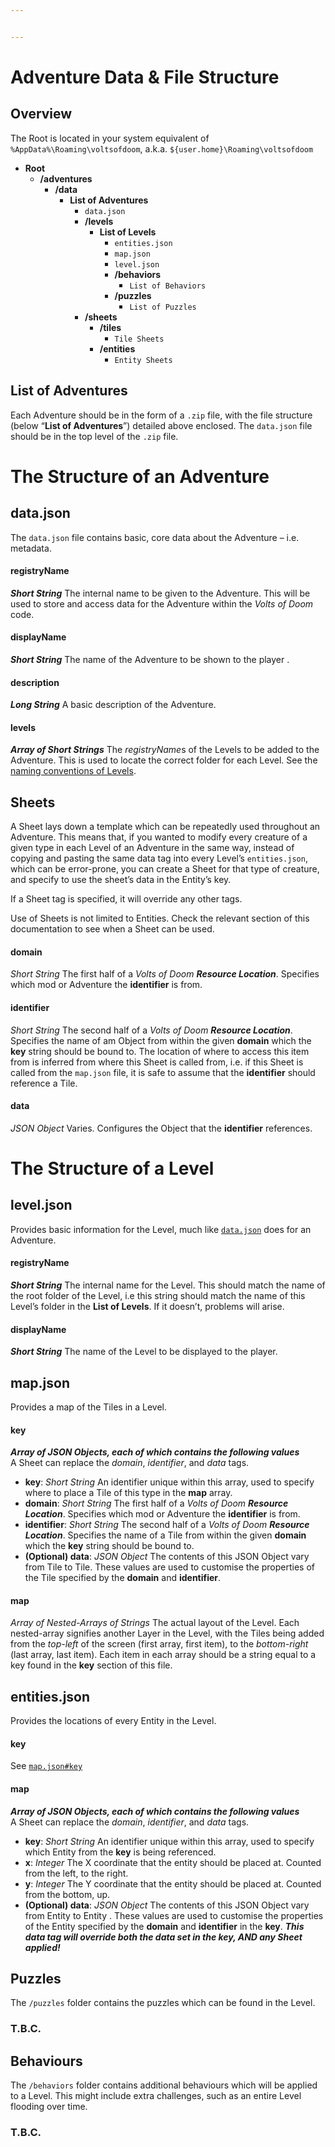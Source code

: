```yaml
---


---
```


<h1 id="adventure-data--file-structure">Adventure Data &amp; File Structure</h1>
<h2 id="overview">Overview</h2>
<p>The Root is located in your system equivalent of <code>%AppData%\Roaming\voltsofdoom</code>, a.k.a. <code>${user.home}\Roaming\voltsofdoom</code></p>
<ul>
<li><strong>Root</strong>
<ul>
<li><strong>/adventures</strong>
<ul>
<li><strong>/data</strong>
<ul>
<li><strong>List of Adventures</strong>
<ul>
<li><code>data.json</code></li>
<li><strong>/levels</strong>
<ul>
<li><strong>List of Levels</strong>
<ul>
<li><code>entities.json</code></li>
<li><code>map.json</code></li>
<li><code>level.json</code></li>
<li><strong>/behaviors</strong>
<ul>
<li><code>List of Behaviors</code></li>
</ul>
</li>
<li><strong>/puzzles</strong>
<ul>
<li><code>List of Puzzles</code></li>
</ul>
</li>
</ul>
</li>
</ul>
</li>
<li><strong>/sheets</strong>
<ul>
<li><strong>/tiles</strong>
<ul>
<li><code>Tile Sheets</code></li>
</ul>
</li>
<li><strong>/entities</strong>
<ul>
<li><code>Entity Sheets</code></li>
</ul>
</li>
</ul>
</li>
</ul>
</li>
</ul>
</li>
</ul>
</li>
</ul>
</li>
</ul>
<h2 id="list-of-adventures">List of Adventures</h2>
<p>Each Adventure should be in the form of a <code>.zip</code> file, with the file structure (below “<strong>List of Adventures</strong>”) detailed above enclosed. The <code>data.json</code> file should be in the top level of the <code>.zip</code> file.</p>
<h1 id="the-structure-of-an-adventure">The Structure of an Adventure</h1>
<h2 id="data.json">data.json</h2>
<p>The <code>data.json</code> file contains basic, core data about the Adventure – i.e. metadata.</p>
<h4 id="registryname">registryName</h4>
<p><em><strong>Short String</strong></em> The internal name to be given to the Adventure. This will be used to store and access data for the Adventure within the <em>Volts of Doom</em> code.</p>
<h4 id="displayname">displayName</h4>
<p><em><strong>Short String</strong></em> The name of the Adventure to be shown to the player .</p>
<h4 id="description">description</h4>
<p><em><strong>Long String</strong></em> A basic description of the Adventure.</p>
<h4 id="levels">levels</h4>
<p><em><strong>Array of Short Strings</strong></em> The <em>registryName</em>s of the Levels to be added to the Adventure. This is used to locate the correct folder for each Level. See the <a href="https://github.com/Volts-of-Doom/voltsofdoom-coresystem/blob/feature-stackedit/Adventure%20Data%20&amp;%20File%20Structure.md#registryname-1">naming conventions of Levels</a>.</p>
<h2 id="sheets">Sheets</h2>
<p>A Sheet lays down a template which can be repeatedly used throughout an Adventure. This means that, if you wanted to modify every creature of a given type in each Level of an Adventure in the same way, instead of copying and pasting the same data tag into every Level’s <code>entities.json</code>, which can be error-prone, you can create a Sheet for that type of creature, and specify to use the sheet’s data in the Entity’s key.</p>
<p>If a Sheet tag is specified, it will override any other tags.</p>
<p>Use of Sheets is not limited to Entities. Check the relevant section of this documentation to see when a Sheet can be used.</p>
<h4 id="domain">domain</h4>
<p><em>Short String</em> The first half of a <em>Volts of Doom <strong>Resource Location</strong></em>. Specifies which mod or Adventure the <strong>identifier</strong> is from.</p>
<h4 id="identifier">identifier</h4>
<p><em>Short String</em> The second half of a <em>Volts of Doom <strong>Resource Location</strong></em>. Specifies the name of am Object from within the given <strong>domain</strong> which the <strong>key</strong> string should be bound to. The location of where to access this item from is inferred from where this Sheet is called from, i.e. if this Sheet is called from the <code>map.json</code> file, it is safe to assume that the <strong>identifier</strong> should reference a Tile.</p>
<h4 id="data">data</h4>
<p><em>JSON Object</em> Varies. Configures the Object that the <strong>identifier</strong> references.</p>
<h1 id="the-structure-of-a-level">The Structure of a Level</h1>
<h2 id="level.json">level.json</h2>
<p>Provides basic information for the Level, much like <a href="https://github.com/Volts-of-Doom/voltsofdoom-coresystem/blob/feature-stackedit/Adventure%20Data%20&amp;%20File%20Structure.md#the-structure-of-an-adventure"><code>data.json</code></a> does for an Adventure.</p>
<h4 id="registryname-1">registryName</h4>
<p><em><strong>Short String</strong></em> The internal name for the Level. This should match the name of the root folder of the Level, i.e this string should match the name of this Level’s folder in the <strong>List of Levels</strong>. If it doesn’t, problems will arise.</p>
<h4 id="displayname-1">displayName</h4>
<p><em><strong>Short String</strong></em> The name of the Level to be displayed to the player.</p>
<h2 id="map.json">map.json</h2>
<p>Provides a map of the Tiles in a Level.</p>
<h4 id="key">key</h4>
<p><em><strong>Array of JSON Objects, each of which contains the following values</strong></em><br>
A Sheet can replace the <em>domain</em>, <em>identifier</em>, and <em>data</em> tags.</p>
<ul>
<li><strong>key</strong>: <em>Short String</em> An identifier unique within this array, used to specify where to place a Tile of this type in the <strong>map</strong> array.</li>
<li><strong>domain</strong>: <em>Short String</em> The first half of a <em>Volts of Doom <strong>Resource Location</strong></em>. Specifies which mod or Adventure the <strong>identifier</strong> is from.</li>
<li><strong>identifier</strong>: <em>Short String</em> The second half of a <em>Volts of Doom <strong>Resource Location</strong></em>. Specifies the name of a Tile from within the given <strong>domain</strong> which the <strong>key</strong> string should be bound to.</li>
<li><strong>(Optional) data</strong>: <em>JSON Object</em> The contents of this JSON Object vary from Tile to Tile. These values are used to customise the properties of the Tile specified by the <strong>domain</strong> and <strong>identifier</strong>.</li>
</ul>
<h4 id="map">map</h4>
<p><em>Array of Nested-Arrays of Strings</em> The actual layout of the Level. Each nested-array signifies another Layer in the Level, with the Tiles being added from the <em>top-left</em> of the screen (first array, first item), to the <em>bottom-right</em> (last array, last item). Each item in each array should be a string equal to a key found in the <strong>key</strong> section of this file.</p>
<h2 id="entities.json">entities.json</h2>
<p>Provides the locations of every Entity in the Level.</p>
<h4 id="key-1">key</h4>
<p>See <a href="https://github.com/Volts-of-Doom/voltsofdoom-coresystem/blob/feature-stackedit/Adventure%20Data%20&amp;%20File%20Structure.md#key"><code>map.json#key</code></a></p>
<h4 id="map-1">map</h4>
<p><em><strong>Array of JSON Objects, each of which contains the following values</strong></em><br>
A Sheet can replace the <em>domain</em>, <em>identifier</em>, and <em>data</em> tags.</p>
<ul>
<li><strong>key</strong>: <em>Short String</em> An identifier unique within this array, used to specify which Entity from the <strong>key</strong> is being referenced.</li>
<li><strong>x</strong>: <em>Integer</em> The X coordinate that the entity should be placed at. Counted from the left, to the right.</li>
<li><strong>y</strong>: <em>Integer</em> The Y coordinate that the entity should be placed at. Counted from the bottom, up.</li>
<li><strong>(Optional) data</strong>: <em>JSON Object</em> The contents of this JSON Object vary from Entity to Entity . These values are used to customise the properties of the Entity specified by the <strong>domain</strong> and <strong>identifier</strong> in the <strong>key</strong>. <em><strong>This data tag will override both the data set in the key, AND any Sheet applied!</strong></em></li>
</ul>
<h2 id="puzzles">Puzzles</h2>
<p>The <code>/puzzles</code> folder contains the puzzles which can be found in the Level.</p>
<h3 id="t.b.c.">T.B.C.</h3>
<h2 id="behaviours">Behaviours</h2>
<p>The <code>/behaviors</code> folder contains additional behaviours which will be applied to a Level. This might include extra challenges, such as an entire Level flooding over time.</p>
<h3 id="t.b.c.-1">T.B.C.</h3>

